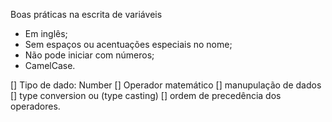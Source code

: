 Boas práticas na escrita de variáveis

- Em inglês;
- Sem espaços ou acentuações especiais no nome;
- Não pode iniciar com números;
- CamelCase.

[] Tipo de dado: Number
[] Operador matemático
[] manupulação de dados
[] type conversion ou (type casting)
[] ordem de precedência dos operadores.